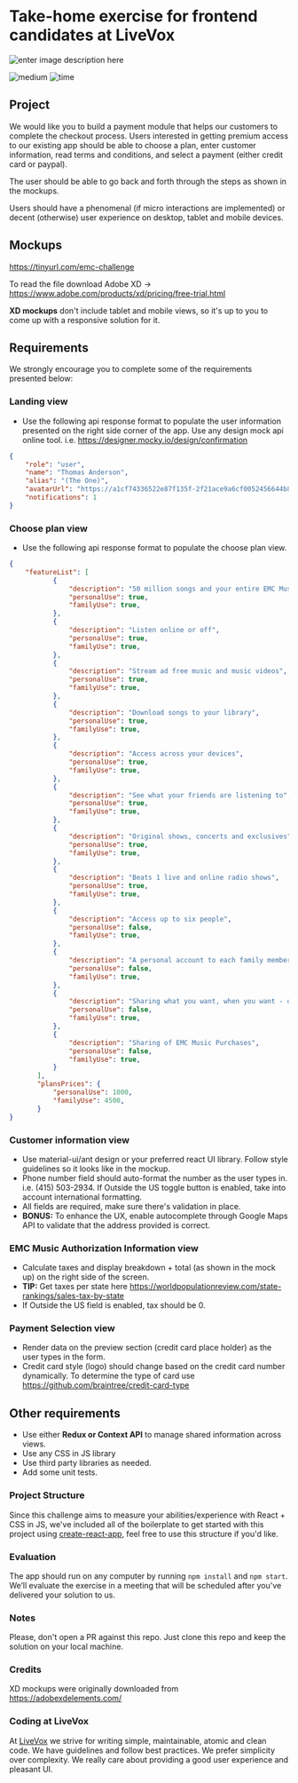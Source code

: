 
# Take-home exercise for frontend candidates at LiveVox

![enter image description here](https://i.imgur.com/R6yxbY4.png)

![medium](https://img.shields.io/badge/-Medium-yellow) ![time](https://img.shields.io/badge/%E2%8F%B0-3h-blue)

## Project

We would like you to build a payment module that helps our customers to complete the checkout process. Users interested in getting premium access to our existing app should be able to choose a plan, enter customer information, read terms and conditions, and select a payment (either credit card or paypal).  

The user should be able to go back and forth through the steps as shown in the mockups.

Users should have a phenomenal (if micro interactions are implemented) or decent (otherwise) user experience on desktop, tablet and mobile devices.

## Mockups

https://tinyurl.com/emc-challenge

To read the file download Adobe XD -> https://www.adobe.com/products/xd/pricing/free-trial.html

**XD mockups** don't include tablet and mobile views, so it's up to you to come up with a responsive solution for it.

## Requirements

We strongly encourage you to complete some of the requirements presented below:

### Landing view

- Use the following api response format to populate the user information presented on the right side corner of the app. Use any design mock api online tool. i.e. https://designer.mocky.io/design/confirmation

 ```json
 {
     "role": "user",
     "name": "Thomas Anderson",
     "alias": "(The One)",
     "avatarUrl": "https://a1cf74336522e87f135f-2f21ace9a6cf0052456644b80fa06d4f.ssl.cf2.rackcdn.com/images/characters_opt/p-the-matrix-keanu-reeves.jpg",
     "notifications": 1
}
```

### Choose plan view

- Use the following api response format to populate the choose plan view.

 ```json
 {
     "featureList": [
			{
				"description": "50 million songs and your entire EMC Music library",
				"personalUse": true,
				"familyUse": true,
			},
			{
				"description": "Listen online or off",
				"personalUse": true,
				"familyUse": true,
			},
			{
				"description": "Stream ad free music and music videos",
				"personalUse": true,
				"familyUse": true,
			},
			{
				"description": "Download songs to your library",
				"personalUse": true,
				"familyUse": true,
			},
			{
				"description": "Access across your devices",
				"personalUse": true,
				"familyUse": true,
			},
			{
				"description": "See what your friends are listening to",
				"personalUse": true,
				"familyUse": true,
			},
			{
				"description": "Original shows, concerts and exclusives",
				"personalUse": true,
				"familyUse": true,
			},
			{
				"description": "Beats 1 live and online radio shows",
				"personalUse": true,
				"familyUse": true,
			},
			{
				"description": "Access up to six people",
				"personalUse": false,
				"familyUse": true,
			},
			{
				"description": "A personal account to each family member",
				"personalUse": false,
				"familyUse": true,
			},
			{
				"description": "Sharing what you want, when you want - or not at all",
				"personalUse": false,
				"familyUse": true,
			},
			{
				"description": "Sharing of EMC Music Purchases",
				"personalUse": false,
				"familyUse": true,
			}
		],
		"plansPrices": {
			"personalUse": 1000,
			"familyUse": 4500,
		}
}
```

### Customer information view

- Use material-ui/ant design or your preferred react UI library. Follow style guidelines so it looks like in the mockup.
- Phone number field should auto-format the number as the user types in. i.e. (415) 503-2934. If Outside the US toggle button is enabled, take into account international formatting.
- All fields are required, make sure there's validation in place.
- **BONUS:** To enhance the UX, enable autocomplete through Google Maps API to validate that the address provided is correct.

### EMC Music Authorization Information view

- Calculate taxes and display breakdown + total (as shown in the mock up) on the right side of the screen.
- **TIP:** Get taxes per state here https://worldpopulationreview.com/state-rankings/sales-tax-by-state
- If Outside the US field is enabled, tax should be 0.

### Payment Selection view

- Render data on the preview section (credit card place holder) as the user types in the form.
- Credit card style (logo) should change based on the credit card number dynamically. To determine the type of card use https://github.com/braintree/credit-card-type

## Other requirements

- Use either **Redux or Context API** to manage shared information across views.
- Use any CSS in JS library
- Use third party libraries as needed.
- Add some unit tests.

### Project Structure

Since this challenge aims to measure your abilities/experience with React + CSS in JS, we've included all of the boilerplate to get started with this project using [create-react-app](https://github.com/facebookincubator/create-react-app), feel free to use this structure if you'd like.

### Evaluation

The app should run on any computer by running `npm install` and `npm start`.
We’ll evaluate the exercise in a meeting that will be scheduled after you've delivered your solution to us.

### Notes

Please, don't open a PR against this repo. Just clone this repo and keep the solution on your local machine.

### Credits

XD mockups were originally downloaded from https://adobexdelements.com/

### Coding at LiveVox

At [LiveVox](https://www.livevox.com) we strive for writing simple, maintainable, atomic and clean code.
We have guidelines and follow best practices.
We prefer simplicity over complexity.
We really care about providing a good user experience and pleasant UI.